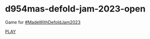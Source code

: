# d954mas-defold-jam-2023-open
Game for [#MadeWithDefoldJam2023](https://itch.io/jam/madewithdefold-jam-2023)

[PLAY](https://d954mas.itch.io/infinity-stairs)
